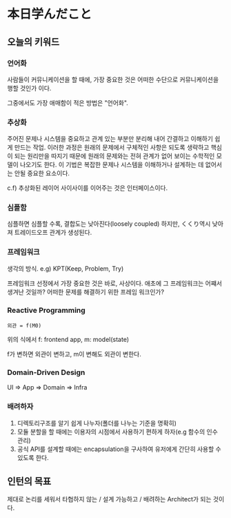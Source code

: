 # 本日学んだこと

## 오늘의 키워드

### 언어화

사람들이 커뮤니케이션을 할 때에, 가장 중요한 것은 어떠한 수단으로 커뮤니케이션을 행할 것인가 이다.

그중에서도 가장 애매함이 적은 방법은 "언어화".

### 추상화

주어진 문제나 시스템을 중요하고 관계 있는 부분만 분리해 내어 간결하고 이해하기 쉽게 만드는 작업. 이러한 과정은 원래의 문제에서 구체적인 사항은 되도록 생략하고 핵심이 되는 원리만을 따지기 때문에 원래의 문제와는 전혀 관계가 없어 보이는 수학적인 모델이 나오기도 한다. 이 기법은 복잡한 문제나 시스템을 이해하거나 설계하는 데 없어서는 안될 중요한 요소이다.

c.f) 추상화된 레이어 사이사이를 이어주는 것은 인터페이스이다.

### 심플함

심플하면 심플할 수록, 결합도는 낮아진다(loosely coupled) 하지만, くくり역시 낮아져 트레이드오프 관계가 생성된다.

### 프레임워크

생각의 방식. e.g) KPT(Keep, Problem, Try)

프레임워크 선정에서 가장 중요한 것은 바로, 사상이다. 애초에 그 프레임워크는 어쨰서 생겨난 것일까? 어떠한 문제를 해결하기 위한 프레임 워크인가?

### Reactive Programming

```
외관 = f(M0)
```

위의 식에서 f: frontend app, m: model(state)

f가 변하면 외관이 변하고, m이 변해도 외관이 변한다.

### Domain-Driven Design

UI => App => Domain => Infra

### 배려하자

1. 디렉토리구조를 알기 쉽게 나누자(폴더를 나누는 기준을 명확히)
2. 모듈 분할을 할 때에는 이용자의 시점에서 사용하기 편하게 하자(e.g 함수의 인수 관리)
3. 공식 API를 설계할 때에는 encapsulation을 구사하여 유저에게 간단히 사용할 수 있도록 한다.

## 인턴의 목표

제대로 논리를 세워서 타협하지 않는 / 설계 가능하고 / 배려하는 Architect가 되는 것이다.
